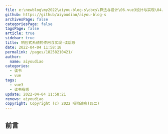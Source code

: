 ```yaml
---
file: e:\newblog\my2022\aiyou-blog-s\docs\算法与设计\06.vue3设计与实现\04.响应式系统的作用与实现-读后感.md
github: https://github/aiyoudiao/aiyou-blog-s
archivesPage: false
categoriesPage: false
tagsPage: false
article: true
sidebar: true
title: 响应式系统的作用与实现-读后感
date: 2022-04-04 11:58:18
permalink: /pages/18258210421/
author: 
  name: aiyoudiao
categories: 
  - 读书
  - vue
tags: 
  - vue3
  - 读书有感
update: 2022-04-04 11:58:21
renews: aiyoudiao
copyright: Copyright (c) 2022 哎哟迪奥(码二)
---
```



## 前言



<!-- more -->
